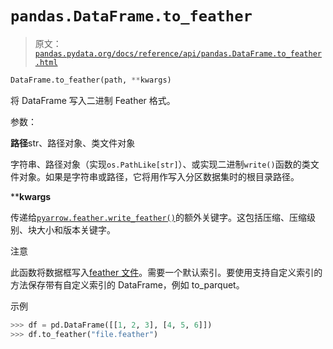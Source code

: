 # `pandas.DataFrame.to_feather`

> 原文：[`pandas.pydata.org/docs/reference/api/pandas.DataFrame.to_feather.html`](https://pandas.pydata.org/docs/reference/api/pandas.DataFrame.to_feather.html)

```py
DataFrame.to_feather(path, **kwargs)
```

将 DataFrame 写入二进制 Feather 格式。

参数：

**路径**str、路径对象、类文件对象

字符串、路径对象（实现`os.PathLike[str]`）、或实现二进制`write()`函数的类文件对象。如果是字符串或路径，它将用作写入分区数据集时的根目录路径。

****kwargs**

传递给[`pyarrow.feather.write_feather()`](https://arrow.apache.org/docs/python/generated/pyarrow.feather.write_feather.html#pyarrow.feather.write_feather "(in Apache Arrow v15.0.2)")的额外关键字。这包括压缩、压缩级别、块大小和版本关键字。

注意

此函数将数据框写入[feather 文件](https://arrow.apache.org/docs/python/feather.html)。需要一个默认索引。要使用支持自定义索引的方法保存带有自定义索引的 DataFrame，例如 to_parquet。

示例

```py
>>> df = pd.DataFrame([[1, 2, 3], [4, 5, 6]])
>>> df.to_feather("file.feather") 
```
